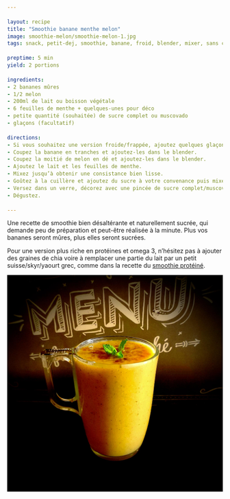 ```yaml
---

layout: recipe
title: "Smoothie banane menthe melon"
image: smoothie-melon/smoothie-melon-1.jpg
tags: snack, petit-dej, smoothie, banane, froid, blender, mixer, sans cuisson, melon, lait, sucre complet, menthe

preptime: 5 min
yield: 2 portions

ingredients:
- 2 bananes mûres 
- 1/2 melon
- 200ml de lait ou boisson végétale
- 6 feuilles de menthe + quelques-unes pour déco
- petite quantité (souhaitée) de sucre complet ou muscovado
- glaçons (facultatif)

directions:
- Si vous souhaitez une version froide/frappée, ajoutez quelques glaçons dans le blender.
- Coupez la banane en tranches et ajoutez-les dans le blender.
- Coupez la moitié de melon en dé et ajoutez-les dans le blender.
- Ajoutez le lait et les feuilles de menthe.
- Mixez jusqu’à obtenir une consistance bien lisse.
- Goûtez à la cuillère et ajoutez du sucre à votre convenance puis mixez si besoin.
- Versez dans un verre, décorez avec une pincée de sucre complet/muscovado et quelques feuilles de menthe.
- Dégustez.

---
```


Une recette de smoothie bien désaltérante et naturellement sucrée, qui demande peu de préparation et peut-être réalisée à la minute. Plus vos bananes seront mûres, plus elles seront sucrées.

Pour une version plus riche en protéines et omega 3, n’hésitez pas à ajouter des graines de chia voire à remplacer une partie du lait par un petit suisse/skyr/yaourt grec, comme dans la recette du [smoothie protéiné](smoothie-proteine.html). 

![Simple, rapide, naturellement sucré et désaltérant. On peut ajouter un peu de peps avec du sucre complet ou muscovado ainsi que des feuilles de menthe, mais rien ne vous empêche aussi d’y ajouter des graines de chia pour les protéines et omega 3.](../images/smoothie-melon/smoothie-melon-2.jpg)
